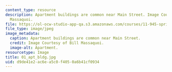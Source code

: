 ```yaml
---
content_type: resource
description: Apartment buildings are common near Main Street. Image Courtesy of Bill
  Massaquoi.
file: https://ol-ocw-studio-app-qa.s3.amazonaws.com/courses/11-945-springfield-studio-fall-2005/d9de41e2ac6ea5c0f4050a6b41cf0934_01_apt_bldg.jpg
file_type: image/jpeg
image_metadata:
  caption: Apartment buildings are common near Main Street.
  credit: Image Courtesy of Bill Massaquoi.
  image-alt: Apartment.
resourcetype: Image
title: 01_apt_bldg.jpg
uid: d9de41e2-ac6e-a5c0-f405-0a6b41cf0934
---
```

